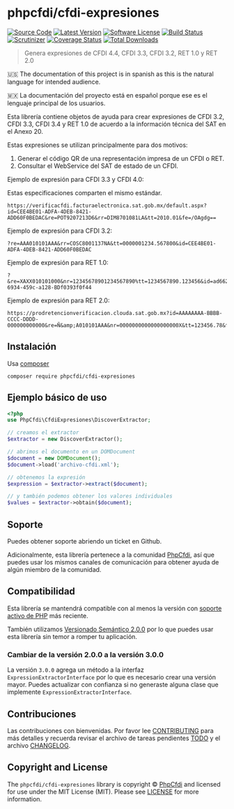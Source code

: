 # phpcfdi/cfdi-expresiones

[![Source Code][badge-source]][source]
[![Latest Version][badge-release]][release]
[![Software License][badge-license]][license]
[![Build Status][badge-build]][build]
[![Scrutinizer][badge-quality]][quality]
[![Coverage Status][badge-coverage]][coverage]
[![Total Downloads][badge-downloads]][downloads]

> Genera expresiones de CFDI 4.4, CFDI 3.3, CFDI 3.2, RET 1.0 y RET 2.0

:us: The documentation of this project is in spanish as this is the natural language for intended audience.

:mexico: La documentación del proyecto está en español porque ese es el lenguaje principal de los usuarios.

Esta librería contiene objetos de ayuda para crear expresiones de CFDI 3.2, CFDI 3.3, CFDI 3.4 y RET 1.0
de acuerdo a la información técnica del SAT en el Anexo 20.

Estas expresiones se utilizan principalmente para dos motivos:

1. Generar el código QR de una representación impresa de un CFDI o RET.
2. Consultar el WebService del SAT de estado de un CFDI.

Ejemplo de expresión para CFDI 3.3 y CFDI 4.0:

Estas especificaciones comparten el mismo estándar.

```text
https://verificacfdi.facturaelectronica.sat.gob.mx/default.aspx?id=CEE4BE01-ADFA-4DEB-8421-ADD60F0BEDAC&re=POT9207213D6&rr=DIM8701081LA&tt=2010.01&fe=/OAgdg==
```

Ejemplo de expresión para CFDI 3.2:

```text
?re=AAA010101AAA&rr=COSC8001137NA&tt=0000001234.567800&id=CEE4BE01-ADFA-4DEB-8421-ADD60F0BEDAC
```

Ejemplo de expresión para RET 1.0:

```text
?&re=XAXX010101000&nr=12345678901234567890%tt=1234567890.123456&id=ad662d33-6934-459c-a128-BDf0393f0f44
```

Ejemplo de expresión para RET 2.0:

```text
https://prodretencionverificacion.clouda.sat.gob.mx?id=AAAAAAAA-BBBB-CCCC-DDDD-000000000000&re=Ñ&amp;A010101AAA&nr=0000000000000000000X&tt=123456.78&fe=qsIe6w==
```

## Instalación

Usa [composer](https://getcomposer.org/)

```shell
composer require phpcfdi/cfdi-expresiones
```

## Ejemplo básico de uso

```php
<?php
use PhpCfdi\CfdiExpresiones\DiscoverExtractor;

// creamos el extractor
$extractor = new DiscoverExtractor();

// abrimos el documento en un DOMDocument
$document = new DOMDocument();
$document->load('archivo-cfdi.xml');

// obtenemos la expresión
$expression = $extractor->extract($document);

// y también podemos obtener los valores individuales
$values = $extractor->obtain($document);
```

## Soporte

Puedes obtener soporte abriendo un ticket en Github.

Adicionalmente, esta librería pertenece a la comunidad [PhpCfdi](https://www.phpcfdi.com), así que puedes usar los
mismos canales de comunicación para obtener ayuda de algún miembro de la comunidad.

## Compatibilidad

Esta librería se mantendrá compatible con al menos la versión con
[soporte activo de PHP](https://www.php.net/supported-versions.php) más reciente.

También utilizamos [Versionado Semántico 2.0.0](docs/SEMVER.md) por lo que puedes usar esta librería
sin temor a romper tu aplicación.

### Cambiar de la versión 2.0.0 a la versión 3.0.0

La versión `3.0.0` agrega un método a la interfaz `ExpressionExtractorInterface` por lo que es necesario crear una
versión mayor. Puedes actualizar con confianza si no generaste alguna clase que implemente `ExpressionExtractorInterface`.

## Contribuciones

Las contribuciones con bienvenidas. Por favor lee [CONTRIBUTING][] para más detalles
y recuerda revisar el archivo de tareas pendientes [TODO][] y el archivo [CHANGELOG][].

## Copyright and License

The `phpcfdi/cfdi-expresiones` library is copyright © [PhpCfdi](https://www.phpcfdi.com/)
and licensed for use under the MIT License (MIT). Please see [LICENSE][] for more information.

[contributing]: https://github.com/phpcfdi/cfdi-expresiones/blob/main/CONTRIBUTING.md
[changelog]: https://github.com/phpcfdi/cfdi-expresiones/blob/main/docs/CHANGELOG.md
[todo]: https://github.com/phpcfdi/cfdi-expresiones/blob/main/docs/TODO.md

[source]: https://github.com/phpcfdi/cfdi-expresiones
[release]: https://github.com/phpcfdi/cfdi-expresiones/releases
[license]: https://github.com/phpcfdi/cfdi-expresiones/blob/main/LICENSE
[build]: https://github.com/phpcfdi/cfdi-expresiones/actions/workflows/build.yml?query=branch:main
[quality]: https://scrutinizer-ci.com/g/phpcfdi/cfdi-expresiones/
[coverage]: https://scrutinizer-ci.com/g/phpcfdi/cfdi-expresiones/code-structure/main/code-coverage
[downloads]: https://packagist.org/packages/phpcfdi/cfdi-expresiones

[badge-source]: https://img.shields.io/badge/source-phpcfdi/cfdi--expresiones-blue.svg?style=flat-square
[badge-release]: https://img.shields.io/github/release/phpcfdi/cfdi-expresiones.svg?style=flat-square
[badge-license]: https://img.shields.io/github/license/phpcfdi/cfdi-expresiones.svg?style=flat-square
[badge-build]: https://img.shields.io/github/workflow/status/phpcfdi/cfdi-expresiones/build/main?style=flat-square
[badge-quality]: https://img.shields.io/scrutinizer/g/phpcfdi/cfdi-expresiones/main.svg?style=flat-square
[badge-coverage]: https://img.shields.io/scrutinizer/coverage/g/phpcfdi/cfdi-expresiones/main.svg?style=flat-square
[badge-downloads]: https://img.shields.io/packagist/dt/phpcfdi/cfdi-expresiones.svg?style=flat-square

